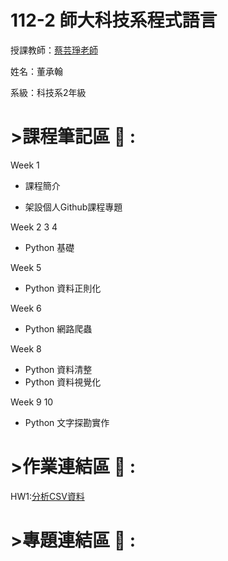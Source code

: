 # 112-2 師大科技系程式語言
授課教師：[蔡芸琤老師](https://github.com/pecu)

姓名：董承翰

系級：科技系2年級
# >課程筆記區 :blue_book: :

Week 1
- 課程簡介

- 架設個人Github課程專題

Week 2 3 4
- Python 基礎 

Week 5
- Python 資料正則化

Week 6
- Python 網路爬蟲

Week 8
- Python 資料清整
- Python 資料視覺化

Week 9 10
- Python 文字探勘實作  

# >作業連結區 :book: :

HW1:[分析CSV資料](https://github.com/chenhan0301/program-language/blob/main/rank.ipynb)



# >專題連結區 :open_file_folder: :


